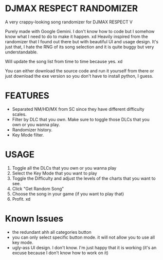 # DJMAX RESPECT RANDOMIZER

A very crappy-looking song randomizer for DJMAX RESPECT V

Purely made with Google Gemini. I don't know how to code but I somehow know what I need to do to make it happen. xd
Heavily inspired from the randomizer that I found out there but with beautiful UI and usage design. It's just that, I hate the RNG of its song selection and it is quite buggy but very understandable.

Will update the song list from time to time because yes. xd

You can either download the source code and run it yourself from there or just download the exe version so you don't have to install python, I guess.



# FEATURES
- Separated NM/HD/MX from SC since they have different difficulty scales.
- Filter by DLC that you own. Make sure to toggle those DLCs that you own or you wanna play.
- Randomizer history.
- Key Mode filter.


# USAGE
1. Toggle all the DLCs that you own or you wanna play
2. Select the Key Mode that you want to play
3. Toggle the Difficulty and adjust the levels of the charts that you want to see.
4. Click "Get Random Song"
5. Choose the song in your game (if you want to play that)
6. Profit. xd


# Known Issues
- the redundant ahh all categories button
- you can only select specific button mode. it will not allow you to use all key mode.
- ugly-ass UI design. I don't know. I'm just happy that it is working (it's an excuse because I don't know how to work on it)
